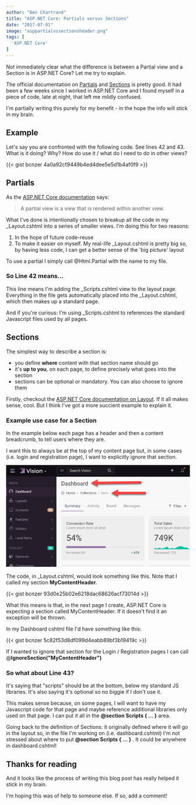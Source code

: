 ```yaml
---
author: "Ben Chartrand"
title: "ASP.NET Core: Partials versus Sections"
date: "2017-07-01"
image: "asppartialvssectionsheader.png"
tags: [
  'ASP.NET Core'
]
---
```


Not immediately clear what the difference is between a Partial view and a Section is in ASP.NET Core? Let me try to explain.

The official documentation on [Partials](https://docs.microsoft.com/en-us/aspnet/core/mvc/views/partial) and [Sections](https://docs.microsoft.com/en-us/aspnet/core/mvc/views/layout) is pretty good. It had been a few weeks since I worked in ASP.NET Core and I found myself in a piece of code, late at night, that left me mildly confused.

I'm partially writing this purely for my benefit - in the hope the info will stick in my brain.

## Example

Let's say you are confronted with the following code. See lines 42 and 43. What is it doing? Why? How do use it / what do I need to do in other views?

{{< gist bcnzer 4a0a92cf9449b4ed4dee5e5d1b4af0f9 >}}

## Partials

As the [ASP.NET Core documentation](https://docs.microsoft.com/en-us/aspnet/core/mvc/views/partial) says:

> A partial view is a view that is rendered within another view.

What I've done is intentionally chosen to breakup all the code in my \_Layout.cshtml into a series of smaller views. I'm doing this for two reasons:

1. In the hope of future code-reuse
2. To make it easier on myself. My real-life \_Layout.cshtml is pretty big so, by having less code, I can get a better sense of the 'big picture' layout

To use a partial I simply call @Html.Partial with the name to my file.

### So Line 42 means...

This line means I'm adding the \_Scripts.cshtml view to the layout page. Everything in the file gets automatically placed into the \_Layout.cshtml, which then makes up a standard page.

And if you're curious: I'm using \_Scripts.cshtml to references the standard Javascript files used by all pages.

## Sections

The simplest way to describe a section is:

- you define **where** content with that section name should go
- it's **up to you**, on each page, to define precisely what goes into the section
- sections can be optional or mandatory. You can also choose to ignore them

Firstly, checkout the [ASP.NET Core documentation on Layout](https://docs.microsoft.com/en-us/aspnet/core/mvc/views/layout). If it all makes sense, cool. But I think I've got a more succient example to explain it.

### Example use case for a Section

In the example below each page has a header and then a content breadcrumb, to tell users where they are.

I want this to always be at the top of my content page but, in some cases (i.e. login and registration page), I want to explicitly ignore that section.

[![SectionExample.png](images/sectionexample.png)](https://liftcodeplay.files.wordpress.com/2017/07/sectionexample.png)

The code, in \_Layout.cshtml, would look something like this. Note that I called my section **MyContentHeader**.

{{< gist bcnzer 93d0e25b02e6218dac68626acf73014d >}}

What this means is that, in the next page I create, ASP.NET Core is expecting a section called MyContentHeader. If it doesn't find it an exception will be thrown.

In my Dashboard cshtml file I'd have something like this:

{{< gist bcnzer 5c82f53d8df099d4eabb89bf3b19419c >}}

If I wanted to ignore that section for the Login / Registration pages I can call @**IgnoreSection("MyContentHeader")**

### So what about Line 43?

It's saying that "scripts" should be at the bottom, below my standard JS libraries. It's also saying it's optional so no biggie if I don't use it.

This makes sense because, on some pages, I will want to have my Javascript code for that page and maybe reference additional libraries only used on that page. I can put it all in the **@section Scripts { ... }** area.

Going back to the definition of Sections: it originally defined where it will go in the layout so, in the file I'm working on (i.e. dashboard.cshtml) I'm not stressed about where to put **@section Scripts { ... }** . It could be anywhere in dashboard.cshtml!

## Thanks for reading

And it looks like the process of writing this blog post has really helped it stick in my brain.

I'm hoping this was of help to someone else. If so, add a comment!

